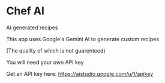 # Chef AI
AI generated recipes

This app uses Google's Gemini AI to generate custom recipes 

(The quality of which is not guarenteed)


You will need your own API key

Get an API key here: https://aistudio.google.com/u/1/apikey
